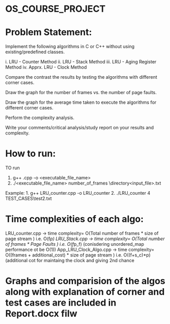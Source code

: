 # OS_COURSE_PROJECT

# Problem Statement: 

Implement the following algorithms in C or C++ without using existing/predefined classes. 

i. LRU - Counter Method
ii. LRU - Stack Method
iii. LRU - Aging Register Method
iv. Apprx. LRU - Clock Method

Compare the contrast the results by testing the algorithms with different corner cases. 

Draw the graph for the number of frames vs. the number of page faults. 

Draw the graph for the average time taken to execute the algorithms for different corner cases. 

Perform the complexity analysis.

Write your comments/critical analysis/study report on your results and complexity. 

# How to run:

TO run

1.	g++ <filename>.cpp -o <executable_file_name>
2.	./<executable_file_name> number_of_frames \directory\<input_file>.txt

Example: 
	1. 	g++ LRU_counter.cpp -o LRU_counter
	2. 	./LRU_counter 4 TEST_CASES\test2.txt

# Time complexities of each algo:

LRU_counter.cpp 	-> 	time complexity= O(Total number of frames * size of page stream ) i.e. O(f*p)
LRU_Stack.cpp 		-> 	time complexity= O(Total number of frames * Page Faults ) i.e. O(f*p_f) (conisdering unordered_map performance ot be O(1))
App_LRU_Clock_Algo.cpp	->	time complexity= O((frames + additional_cost) * size of page stream ) i.e. O((f+s_c)*p) (additional cot for maintaing the clock and giving 2nd chance

# Graphs and comparision of the algos along with explanation of corner and test cases are included in Report.docx filw

